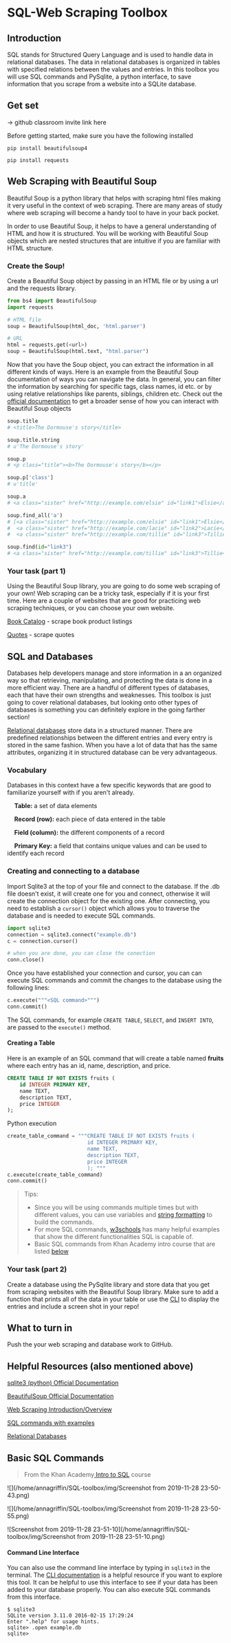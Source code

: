 # SQL-Web Scraping Toolbox

## Introduction

SQL stands for Structured Query Language and is used to handle data in relational databases. The data in relational databases is organized in tables with specified relations between the values and entries. In this toolbox you will use SQL commands and PySqlite, a python interface, to save information that you scrape from a website into a SQLite database. 

## Get set

-> github classroom invite link here

Before getting started, make sure you have the following installed

`pip install beautifulsoup4`

`pip install requests`



## Web Scraping with Beautiful Soup

Beautiful Soup is a python library that helps with scraping html files making it very useful in the context of web scraping. There are many areas of study where web scraping will become a handy tool to have in your back pocket. 

In order to use Beautiful Soup, it helps to have a general understanding of HTML and how it is structured. You will be working with Beautiful Soup objects which are nested structures that are intuitive if you are familiar with HTML structure. 

### Create the Soup!

Create a Beautiful Soup object by passing in an HTML file or by using a url and the requests library. 

```python
from bs4 import BeautifulSoup
import requests

# HTML file
soup = BeautifulSoup(html_doc, 'html.parser')

# URL
html = requests.get(<url>)
soup = BeautifulSoup(html.text, "html.parser")
```

Now that you have the Soup object, you can extract the information in all different kinds of ways. Here is an example from the Beautiful Soup documentation of ways you can navigate the data. In general, you can filter the information by searching for specific tags, class names, id etc. or by using relative relationships like parents, siblings, children etc. Check out the [official documentation](https://www.crummy.com/software/BeautifulSoup/bs4/doc/) to get a broader sense of how you can interact with Beautiful Soup objects

```python
soup.title
# <title>The Dormouse's story</title>

soup.title.string
# u'The Dormouse's story'

soup.p
# <p class="title"><b>The Dormouse's story</b></p>

soup.p['class']
# u'title'

soup.a
# <a class="sister" href="http://example.com/elsie" id="link1">Elsie</a>

soup.find_all('a')
# [<a class="sister" href="http://example.com/elsie" id="link1">Elsie</a>,
#  <a class="sister" href="http://example.com/lacie" id="link2">Lacie</a>,
#  <a class="sister" href="http://example.com/tillie" id="link3">Tillie</a>]

soup.find(id="link3")
# <a class="sister" href="http://example.com/tillie" id="link3">Tillie</a>
```

### Your task (part 1)

Using the Beautiful Soup library, you are going to do some web scraping of your own! Web scraping can be a tricky task, especially if it is your first time. Here are a couple of websites that are good for practicing web scraping techniques, or you can choose your own website. 

[Book Catalog](http://books.toscrape.com/) - scrape book product listings

[Quotes](http://quotes.toscrape.com/) - scrape quotes



## SQL and Databases

Databases help developers manage and store information in a an organized way so that retrieving, manipulating, and protecting the data is done in a more efficient way. There are a handful of different types of databases, each that have their own strengths and weaknesses. This toolbox is just going to cover relational databases, but looking onto other types of databases is something you can definitely explore in the going farther section!

[Relational databases](https://dev.to/lmolivera/everything-you-need-to-know-about-relational-databases-3ejl) store data in a structured manner. There are predefined relationships between the different entries and every entry is stored in the same fashion. When you have a lot of data that has the same attributes, organizing it in structured database can be very advantageous.

### Vocabulary

Databases in this context have a few specific keywords that are good to familiarize yourself with if you aren't already.

**&nbsp;&nbsp;&nbsp;&nbsp; Table:** a set of data elements

**&nbsp;&nbsp;&nbsp;&nbsp; Record (row):** each piece of data entered in the table

**&nbsp;&nbsp;&nbsp;&nbsp; Field (column):** the different components of a record

**&nbsp;&nbsp;&nbsp;&nbsp; Primary Key:** a field that contains unique values and can be used to identify each record



### Creating and connecting to a database

Import Sqlite3 at the top of your file and connect to the database. If the .db file doesn't exist, it will create one for you and connect, otherwise it will create the connection object for the existing one. After connecting, you need to establish a `cursor()` object which allows you to traverse the database and is needed to execute SQL commands.

```python
import sqlite3
connection = sqlite3.connect("example.db")
c = connection.cursor()

# when you are done, you can close the conection
conn.close()
```

Once you have established your connection and cursor, you can can execute SQL commands and commit the changes to the database using the following lines:

```python
c.execute("""<SQL command>""")
conn.commit()
```

The SQL commands, for example `CREATE TABLE`, `SELECT`, and `INSERT INTO`, are passed to the `execute()` method.  



#### Creating a Table

Here is an example of an SQL command that will create a table named **fruits** where each entry has an id, name, description, and price. 

```sql
CREATE TABLE IF NOT EXISTS fruits (
	id INTEGER PRIMARY KEY,
	name TEXT,
	description TEXT,
	price INTEGER
);
```

Python execution

```python
create_table_command = """CREATE TABLE IF NOT EXISTS fruits (
						  id INTEGER PRIMARY KEY,
						  name TEXT,
						  description TEXT,
						  price INTEGER 
						  ); """
c.execute(create_table_command)
conn.commit()
```

> Tips:
>
> - Since you will be using commands multiple times but with different values, you can use variables and [string formatting](https://realpython.com/python-f-strings/#f-strings-a-new-and-improved-way-to-format-strings-in-python) to build the commands.
> -  For more SQL commands, [w3schools](https://www.w3schools.com/sql/default.asp) has many helpful examples that show the different functionalities SQL is capable of.
> - Basic SQL commands from Khan Academy intro course that are listed [below](#Basic-SQL-Commands)
>
> 





### Your task (part 2)

Create a database using the PySqlite library and store data that you get from scraping websites with the Beautiful Soup library. Make sure to add a function that prints all of the data in your table or use the [CLI](Command-Line-Interface) to display the entries and include a screen shot in your repo!



## What to turn in

Push the your web scraping and database work to GitHub.



## Helpful Resources (also mentioned above)

[sqlite3 (python) Official Documentation](https://docs.python.org/2/library/sqlite3.html)

[BeautifulSoup Official Documentation](https://www.crummy.com/software/BeautifulSoup/bs4/doc/)

[Web Scraping Introduction/Overview](https://medium.com/velotio-perspectives/web-scraping-introduction-best-practices-caveats-9cbf4acc8d0f)

[SQL commands with examples](https://www.w3schools.com/sql/default.asp)

[Relational Databases](https://dev.to/lmolivera/everything-you-need-to-know-about-relational-databases-3ejl)



## Basic SQL Commands

> From the Khan Academy[ Intro to SQL](https://www.khanacademy.org/computing/computer-programming/sql#sql-basics) course

![](/home/annagriffin/SQL-toolbox/img/Screenshot from 2019-11-28 23-50-43.png)

![](/home/annagriffin/SQL-toolbox/img/Screenshot from 2019-11-28 23-50-55.png)

![Screenshot from 2019-11-28 23-51-10](/home/annagriffin/SQL-toolbox/img/Screenshot from 2019-11-28 23-51-10.png)





#### Command Line Interface

You can also use the command line interface by typing in `sqlite3` in the terminal. The [CLI documentation](https://sqlite.org/cli.html) is a helpful resource if you want to explore this tool. It can be helpful to use this interface to see if your data has been added to your database properly. You can also execute SQL commands from this interface.

```pseudocode
$ sqlite3
SQLite version 3.11.0 2016-02-15 17:29:24
Enter ".help" for usage hints.
sqlite> .open example.db
sqlite>
```

























































